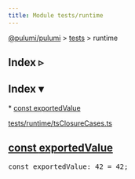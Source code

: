 ```yaml
---
title: Module tests/runtime
---
```


<!-- WARNING: this page was generated by a tool. Do not edit it by hand. -->
<!-- To change it, please see https://github.com/pulumi/docs/tree/master/tools/tscdocgen. -->

<a href="../../index.html">@pulumi/pulumi</a> &gt; <a href="../index.html">tests</a> &gt; runtime

<div class="toggleVisible" markdown="1">
<div class="collapsed" markdown="1">
<h2 class="pdoc-module-header toggleButton" title="Click to show Index">Index ▹</h2>
</div>
<div class="expanded" markdown="1">
<h2 class="pdoc-module-header toggleButton" title="Click to hide Index">Index ▾</h2>
<div class="pdoc-module-contents" markdown="1">
* <a href="#exportedValue">const exportedValue</a>

<a href="https://github.com/pulumi/pulumi/blob/55b233fbdc4d59706f17d64e7618f28ddab6412d/sdk/nodejs/tests/runtime/tsClosureCases.ts">tests/runtime/tsClosureCases.ts</a> 
</div>
</div>
</div>


<h2 class="pdoc-module-header" id="exportedValue">
<a class="pdoc-member-name" href="https://github.com/pulumi/pulumi/blob/55b233fbdc4d59706f17d64e7618f28ddab6412d/sdk/nodejs/tests/runtime/tsClosureCases.ts#L38">const <b>exportedValue</b></a>
</h2>
<div class="pdoc-module-contents" markdown="1">
<pre class="highlight"><span class='kd'>const</span> exportedValue: 42 = <span class='s2'>42</span>;</pre>
</div>

